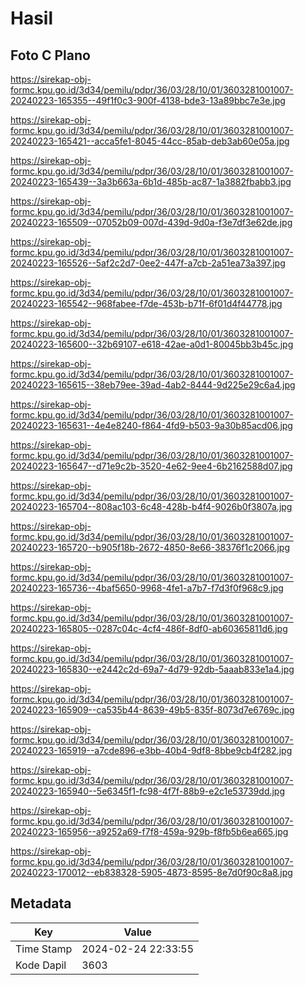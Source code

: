 # Hasil

## Foto C Plano

https://sirekap-obj-formc.kpu.go.id/3d34/pemilu/pdpr/36/03/28/10/01/3603281001007-20240223-165355--49f1f0c3-900f-4138-bde3-13a89bbc7e3e.jpg

https://sirekap-obj-formc.kpu.go.id/3d34/pemilu/pdpr/36/03/28/10/01/3603281001007-20240223-165421--acca5fe1-8045-44cc-85ab-deb3ab60e05a.jpg

https://sirekap-obj-formc.kpu.go.id/3d34/pemilu/pdpr/36/03/28/10/01/3603281001007-20240223-165439--3a3b663a-6b1d-485b-ac87-1a3882fbabb3.jpg

https://sirekap-obj-formc.kpu.go.id/3d34/pemilu/pdpr/36/03/28/10/01/3603281001007-20240223-165509--07052b09-007d-439d-9d0a-f3e7df3e62de.jpg

https://sirekap-obj-formc.kpu.go.id/3d34/pemilu/pdpr/36/03/28/10/01/3603281001007-20240223-165526--5af2c2d7-0ee2-447f-a7cb-2a51ea73a397.jpg

https://sirekap-obj-formc.kpu.go.id/3d34/pemilu/pdpr/36/03/28/10/01/3603281001007-20240223-165542--968fabee-f7de-453b-b71f-6f01d4f44778.jpg

https://sirekap-obj-formc.kpu.go.id/3d34/pemilu/pdpr/36/03/28/10/01/3603281001007-20240223-165600--32b69107-e618-42ae-a0d1-80045bb3b45c.jpg

https://sirekap-obj-formc.kpu.go.id/3d34/pemilu/pdpr/36/03/28/10/01/3603281001007-20240223-165615--38eb79ee-39ad-4ab2-8444-9d225e29c6a4.jpg

https://sirekap-obj-formc.kpu.go.id/3d34/pemilu/pdpr/36/03/28/10/01/3603281001007-20240223-165631--4e4e8240-f864-4fd9-b503-9a30b85acd06.jpg

https://sirekap-obj-formc.kpu.go.id/3d34/pemilu/pdpr/36/03/28/10/01/3603281001007-20240223-165647--d71e9c2b-3520-4e62-9ee4-6b2162588d07.jpg

https://sirekap-obj-formc.kpu.go.id/3d34/pemilu/pdpr/36/03/28/10/01/3603281001007-20240223-165704--808ac103-6c48-428b-b4f4-9026b0f3807a.jpg

https://sirekap-obj-formc.kpu.go.id/3d34/pemilu/pdpr/36/03/28/10/01/3603281001007-20240223-165720--b905f18b-2672-4850-8e66-38376f1c2066.jpg

https://sirekap-obj-formc.kpu.go.id/3d34/pemilu/pdpr/36/03/28/10/01/3603281001007-20240223-165736--4baf5650-9968-4fe1-a7b7-f7d3f0f968c9.jpg

https://sirekap-obj-formc.kpu.go.id/3d34/pemilu/pdpr/36/03/28/10/01/3603281001007-20240223-165805--0287c04c-4cf4-486f-8df0-ab60365811d6.jpg

https://sirekap-obj-formc.kpu.go.id/3d34/pemilu/pdpr/36/03/28/10/01/3603281001007-20240223-165830--e2442c2d-69a7-4d79-92db-5aaab833e1a4.jpg

https://sirekap-obj-formc.kpu.go.id/3d34/pemilu/pdpr/36/03/28/10/01/3603281001007-20240223-165909--ca535b44-8639-49b5-835f-8073d7e6769c.jpg

https://sirekap-obj-formc.kpu.go.id/3d34/pemilu/pdpr/36/03/28/10/01/3603281001007-20240223-165919--a7cde896-e3bb-40b4-9df8-8bbe9cb4f282.jpg

https://sirekap-obj-formc.kpu.go.id/3d34/pemilu/pdpr/36/03/28/10/01/3603281001007-20240223-165940--5e6345f1-fc98-4f7f-88b9-e2c1e53739dd.jpg

https://sirekap-obj-formc.kpu.go.id/3d34/pemilu/pdpr/36/03/28/10/01/3603281001007-20240223-165956--a9252a69-f7f8-459a-929b-f8fb5b6ea665.jpg

https://sirekap-obj-formc.kpu.go.id/3d34/pemilu/pdpr/36/03/28/10/01/3603281001007-20240223-170012--eb838328-5905-4873-8595-8e7d0f90c8a8.jpg


## Metadata

| Key        | Value               |
| ---------- | ------------------- |
| Time Stamp | 2024-02-24 22:33:55 |
| Kode Dapil | 3603                |



